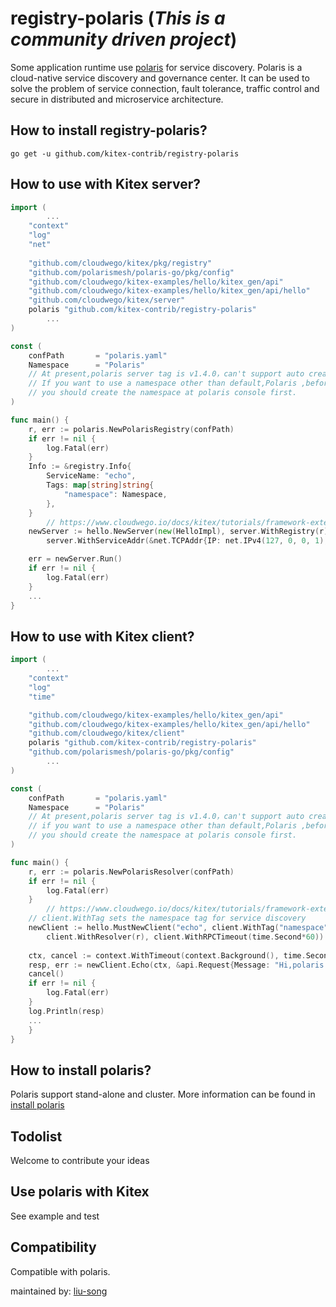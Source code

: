 # registry-polaris (*This is a community driven project*)

Some application runtime use [polaris](https://github.com/polarismesh/polaris) for service discovery. Polaris is a cloud-native service discovery and governance center. 
It can be used to solve the problem of service connection, fault tolerance, traffic control and secure in distributed and microservice architecture.

## How to install registry-polaris?
```
go get -u github.com/kitex-contrib/registry-polaris
```

## How to use with Kitex server?

```go
import (
        ...
   	"context"
   	"log"
   	"net"
   
   	"github.com/cloudwego/kitex/pkg/registry"
   	"github.com/polarismesh/polaris-go/pkg/config"
   	"github.com/cloudwego/kitex-examples/hello/kitex_gen/api"
   	"github.com/cloudwego/kitex-examples/hello/kitex_gen/api/hello"
   	"github.com/cloudwego/kitex/server"
   	polaris "github.com/kitex-contrib/registry-polaris"
        ...
)

const (
	confPath       = "polaris.yaml"
	Namespace      = "Polaris"
	// At present,polaris server tag is v1.4.0，can't support auto create namespace,
	// If you want to use a namespace other than default,Polaris ,before you register an instance,
	// you should create the namespace at polaris console first.
)

func main() {
	r, err := polaris.NewPolarisRegistry(confPath)
	if err != nil {
		log.Fatal(err)
	}
	Info := &registry.Info{
		ServiceName: "echo",
		Tags: map[string]string{
			"namespace": Namespace,
		},
	}
        // https://www.cloudwego.io/docs/kitex/tutorials/framework-exten/service_discovery/#usage-example
	newServer := hello.NewServer(new(HelloImpl), server.WithRegistry(r), server.WithRegistryInfo(Info),
		server.WithServiceAddr(&net.TCPAddr{IP: net.IPv4(127, 0, 0, 1), Port: 8888}))

	err = newServer.Run()
	if err != nil {
		log.Fatal(err)
	}
	...
}
```


## How to use with Kitex client?

```go
import (
        ...
	"context"
	"log"
	"time"

	"github.com/cloudwego/kitex-examples/hello/kitex_gen/api"
	"github.com/cloudwego/kitex-examples/hello/kitex_gen/api/hello"
	"github.com/cloudwego/kitex/client"
	polaris "github.com/kitex-contrib/registry-polaris"
	"github.com/polarismesh/polaris-go/pkg/config"
        ...
)

const (
	confPath       = "polaris.yaml"
	Namespace      = "Polaris"
	// At present,polaris server tag is v1.4.0，can't support auto create namespace,
	// if you want to use a namespace other than default,Polaris ,before you register an instance,
	// you should create the namespace at polaris console first.
)

func main() {
	r, err := polaris.NewPolarisResolver(confPath)
	if err != nil {
		log.Fatal(err)
	}
        // https://www.cloudwego.io/docs/kitex/tutorials/framework-exten/service_discovery/#usage-example
	// client.WithTag sets the namespace tag for service discovery
	newClient := hello.MustNewClient("echo", client.WithTag("namespace", Namespace),
		client.WithResolver(r), client.WithRPCTimeout(time.Second*60))
	
	ctx, cancel := context.WithTimeout(context.Background(), time.Second*60)
	resp, err := newClient.Echo(ctx, &api.Request{Message: "Hi,polaris!"})
	cancel()
	if err != nil {
		log.Fatal(err)
	}
	log.Println(resp)
	...
	}
}

```
## How to install polaris?
Polaris support stand-alone and cluster. More information can be found in [install polaris](https://polarismesh.cn/zh/doc/%E5%BF%AB%E9%80%9F%E5%85%A5%E9%97%A8/%E5%AE%89%E8%A3%85%E6%9C%8D%E5%8A%A1%E7%AB%AF/%E5%AE%89%E8%A3%85%E5%8D%95%E6%9C%BA%E7%89%88.html#%E5%8D%95%E6%9C%BA%E7%89%88%E5%AE%89%E8%A3%85)

## Todolist
Welcome to contribute your ideas

## Use polaris with Kitex

See example and test
  
## Compatibility

Compatible with polaris.

maintained by: [liu-song](https://github.com/liu-song)
